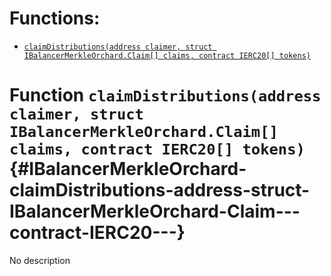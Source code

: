 

# Functions:
- [`claimDistributions(address claimer, struct IBalancerMerkleOrchard.Claim[] claims, contract IERC20[] tokens)`](#IBalancerMerkleOrchard-claimDistributions-address-struct-IBalancerMerkleOrchard-Claim---contract-IERC20---)



# Function `claimDistributions(address claimer, struct IBalancerMerkleOrchard.Claim[] claims, contract IERC20[] tokens)` {#IBalancerMerkleOrchard-claimDistributions-address-struct-IBalancerMerkleOrchard-Claim---contract-IERC20---}
No description




